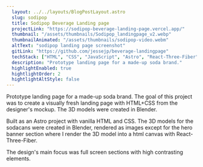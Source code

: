 ```yaml
---
  layout: ../../layouts/BlogPostLayout.astro
  slug: sodipop
  title: Sodipop Beverage Landing page
  projectLink: "https://sodipop-beverage-landing-page.vercel.app/"
  thumbnail: "/assets/thumbnails/Sodipop_landingpage_v2.webp"
  thumbnailAnimated: "/assets/thumbnails/sodipop-video.webm"
  altText: "sodipop landing page screenshot"
  gitLink: "https://github.com/jessejp/beverage-landingpage"
  techStack: ["HTML", "CSS", "JavaScript", "Astro", "React-Three-Fiber", "Blender"]
  description: "Prototype landing page for a made-up soda brand."
  highlightEnabled: true
  hightlightOrder: 2
  hightlightAltStyle: false
---
```


Prototype landing page for a made-up soda brand. The goal of this project was to create a visually fresh landing page with HTML+CSS from the designer's mockup. The 3D models were created in Blender.

Built as an Astro project with vanilla HTML and CSS. The 3D models for the sodacans were created in Blender, rendered as images except for the hero banner section where I render the 3D model into a html canvas with React-Three-Fiber.

The design's main focus was full screen sections with high contrasting elements.
